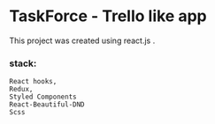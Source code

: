# TaskForce - Trello like app

This project was created using react.js .
### stack:
```
React hooks, 
Redux, 
Styled Components
React-Beautiful-DND
Scss
```



